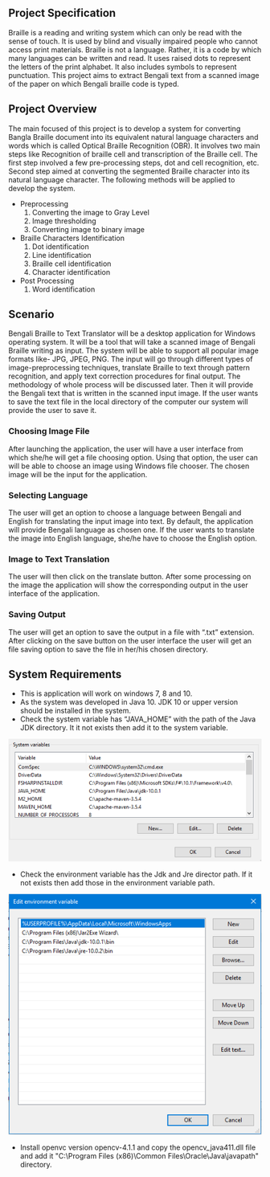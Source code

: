 ## Project Specification
Braille is a reading and writing system which can only be read with the sense of touch. It is used by blind and visually impaired people who cannot access print materials. Braille is not a language. Rather, it is a code by which many languages can be written and read.  It uses raised dots to represent the letters of the print alphabet. It also includes symbols to represent punctuation.
This project aims to extract Bengali text from a scanned image of the paper on which Bengali braille code is typed.

## Project Overview
The main focused of this project is to develop a system for converting Bangla Braille document into its equivalent natural language characters and words which is called Optical Braille Recognition (OBR). It involves two main steps like Recognition of braille cell and transcription of the Braille cell. The first step involved a few pre-processing steps, dot and cell recognition, etc. Second step aimed at converting the segmented Braille character into its natural language character. The following methods will be applied to develop the system.
-	Preprocessing
	1.	Converting the image to Gray Level 
	2.	Image thresholding 
	3.	Converting image to binary image 
- 	Braille Characters Identification
	1.	Dot identification
	2.	Line identification
	3.	Braille cell identification
	4.	Character identification
-	Post Processing
	1.	Word identification


## Scenario
Bengali Braille to Text Translator will be a desktop application for Windows operating system. It will be a tool that will take a scanned image of Bengali Braille writing as input. The system will be able to support all popular image formats like- JPG, JPEG, PNG. The input will go through different types of image-preprocessing techniques, translate Braille to text through pattern recognition, and apply text correction procedures for final output. The methodology of whole process will be discussed later. Then it will provide the Bengali text that is written in the scanned input image. If the user wants to save the text file in the local directory of the computer our system will provide the user to save it.

### Choosing Image File
After launching the application, the user will have a user interface from which she/he will get a file choosing option. Using that option, the user can will be able to choose an image using Windows file chooser. The chosen image will be the input for the application.

### Selecting Language
The user will get an option to choose a language between Bengali and English for translating the input image into text. By default, the application will provide Bengali language as chosen one. If the user wants to translate the image into English language, she/he have to choose the English option.

### Image to Text Translation
The user will then click on the translate button. After some processing on the image the application will show the corresponding output in the user interface of the application.

### Saving Output
The user will get an option to save the output in a file with “.txt” extension. After clicking on the save button on the user interface the user will get an file saving option to save the file in her/his chosen directory.

	
## System Requirements
- This is application will work on windows 7, 8 and 10. 
- As the system was developed in Java 10. JDK 10 or upper version should be installed in the system.
- Check the system variable has “JAVA_HOME” with the path of the Java JDK directory. It it not exists then add it to the system variable.

![System Variable View](https://github.com/atiqahammed/Bengali-Braille-to-Text-Translator/blob/Documentation/documents/systemVeriable.PNG)

- Check the environment variable has the Jdk and Jre director path. If it not exists then add those in the environment variable path.

![Environment Variable View](https://github.com/atiqahammed/Bengali-Braille-to-Text-Translator/blob/Documentation/documents/env.PNG)

- Install openvc version opencv-4.1.1 and copy the opencv_java411.dll file and add it "C:\Program Files (x86)\Common Files\Oracle\Java\javapath" directory. 
